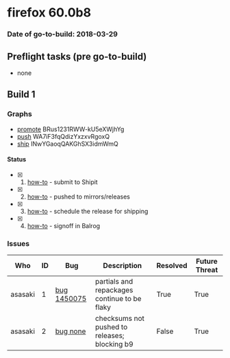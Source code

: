 # firefox 60.0b8

### Date of go-to-build: 2018-03-29

## Preflight tasks (pre go-to-build)
- none

## Build 1  

### Graphs
* [promote](https://tools.taskcluster.net/push-inspector/#/BRus1231RWW-kU5eXWjhYg) BRus1231RWW-kU5eXWjhYg
* [push](https://tools.taskcluster.net/push-inspector/#/WA7iF3fqQdizYxzxvRgoxQ) WA7iF3fqQdizYxzxvRgoxQ
* [ship](https://tools.taskcluster.net/push-inspector/#/INwYGaoqQAKGhSX3idmWmQ) INwYGaoqQAKGhSX3idmWmQ


#### Status
- [x] 1.  [how-to](https://wiki.mozilla.org/Release:Release_Automation_on_Mercurial:Starting_a_Release#Submit_to_Ship_It)  - submit to Shipit
- [x] 2.  [how-to](https://github.com/mozilla-releng/releasewarrior-2.0/blob/master/docs/release-promotion/desktop/howto.md#push-artifacts-to-releases-directory)  - pushed to mirrors/releases
- [x] 3.  [how-to](https://github.com/mozilla-releng/releasewarrior-2.0/blob/master/docs/release-promotion/desktop/howto.md#ship-the-release)  - schedule the release for shipping
- [x] 4.  [how-to](https://github.com/mozilla-releng/releasewarrior-2.0/blob/master/docs/release-promotion/desktop/howto.md#obtain-sign-offs-for-changes)  - signoff in Balrog

### Issues
| Who                 | ID               | Bug                                                                 | Description                | Resolved                | Future Threat                |
| ------------------- | ---------------- | ------------------------------------------------------------------- | -------------------------- | ----------------------- | ---------------------------- |
| asasaki  | 1 | [bug 1450075](https://bugzil.la/1450075)        | partials and repackages continue to be flaky | True | True |
| asasaki  | 2 | [bug none](https://bugzil.la/none)        | checksums not pushed to releases; blocking b9 | False | True |

